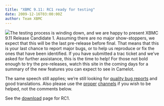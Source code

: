 ```yaml
---
title: "XBMC 9.11: RC1 ready for testing"
date: 2009-12-16T03:00:00Z
author: Team XBMC
---
```


![](/sites/default/files/uploads/logo.webp)The testing process is winding down, and we are happy to present XBMC 9.11 Release Candidate 1. Assuming there are no major show-stoppers, we expect that this will be the last pre-release before final. That means that this is your last chance to report major bugs, or to help us reproduce or fix the ones that have been identified. If you have submitted a trac ticket and we’ve asked for further assistance, this is the time to help! For those not bold enough to try the pre-releases, watch this site in the coming days for a summary of the new features you can expect to see in Camelot.

The same speech still applies; we’re still looking for [quality bug reports](https://kodi.wiki/view/HOW-TO_submit_a_proper_Bug_Report) and good translations. Also please use the [proper](https://forum.kodi.tv/) [channels](http://trac.xbmc.org) if you wish to be helped, not the comments below.

See the [download](https://kodi.wiki/download/) page for RC1.
